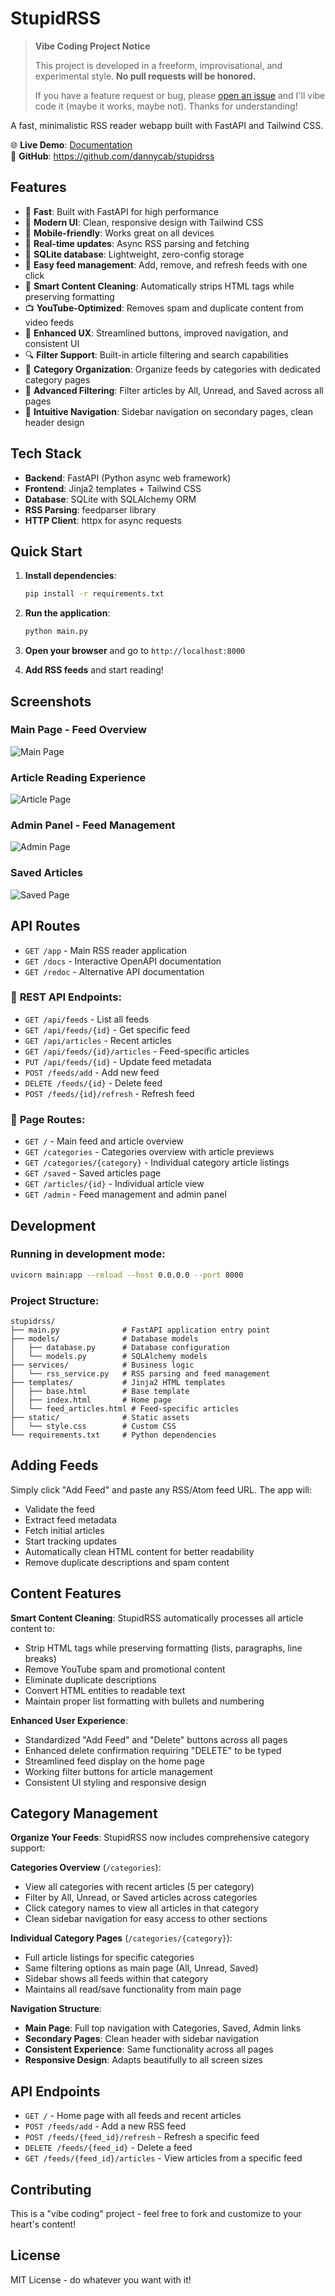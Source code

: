 # StupidRSS

> **Vibe Coding Project Notice**
>
> This project is developed in a freeform, improvisational, and experimental style. **No pull requests will be honored.**
>
> If you have a feature request or bug, please [open an issue](https://github.com/dannycab/stupidrss/issues) and I'll vibe code it (maybe it works, maybe not). Thanks for understanding!

A fast, minimalistic RSS reader webapp built with FastAPI and Tailwind CSS.

🌐 **Live Demo**: [Documentation](http://dannycaballero.info/stupidrss)  
🔗 **GitHub**: https://github.com/dannycab/stupidrss

## Features

- 🚀 **Fast**: Built with FastAPI for high performance
- 🎨 **Modern UI**: Clean, responsive design with Tailwind CSS
- 📱 **Mobile-friendly**: Works great on all devices
- 🔄 **Real-time updates**: Async RSS parsing and fetching
- 💾 **SQLite database**: Lightweight, zero-config storage
- 🔗 **Easy feed management**: Add, remove, and refresh feeds with one click
- 🧹 **Smart Content Cleaning**: Automatically strips HTML tags while preserving formatting
- 📺 **YouTube-Optimized**: Removes spam and duplicate content from video feeds
- 🎯 **Enhanced UX**: Streamlined buttons, improved navigation, and consistent UI
- 🔍 **Filter Support**: Built-in article filtering and search capabilities
- 📂 **Category Organization**: Organize feeds by categories with dedicated category pages
- 🔖 **Advanced Filtering**: Filter articles by All, Unread, and Saved across all pages
- 🧭 **Intuitive Navigation**: Sidebar navigation on secondary pages, clean header design

## Tech Stack

- **Backend**: FastAPI (Python async web framework)
- **Frontend**: Jinja2 templates + Tailwind CSS
- **Database**: SQLite with SQLAlchemy ORM
- **RSS Parsing**: feedparser library
- **HTTP Client**: httpx for async requests

## Quick Start

1. **Install dependencies**:
   ```bash
   pip install -r requirements.txt
   ```

2. **Run the application**:
   ```bash
   python main.py
   ```

3. **Open your browser** and go to `http://localhost:8000`

4. **Add RSS feeds** and start reading!

## Screenshots

### Main Page - Feed Overview
![Main Page](docs/images/main-page.png)

### Article Reading Experience  
![Article Page](docs/images/article-page.png)

### Admin Panel - Feed Management
![Admin Page](docs/images/admin-page.png)

### Saved Articles
![Saved Page](docs/images/saved-page.png)

## API Routes

- `GET /app` - Main RSS reader application
- `GET /docs` - Interactive OpenAPI documentation
- `GET /redoc` - Alternative API documentation

### 🔗 **REST API Endpoints:**
- `GET /api/feeds` - List all feeds
- `GET /api/feeds/{id}` - Get specific feed
- `GET /api/articles` - Recent articles  
- `GET /api/feeds/{id}/articles` - Feed-specific articles
- `PUT /api/feeds/{id}` - Update feed metadata
- `POST /feeds/add` - Add new feed
- `DELETE /feeds/{id}` - Delete feed
- `POST /feeds/{id}/refresh` - Refresh feed

### 📂 **Page Routes:**
- `GET /` - Main feed and article overview
- `GET /categories` - Categories overview with article previews
- `GET /categories/{category}` - Individual category article listings
- `GET /saved` - Saved articles page
- `GET /articles/{id}` - Individual article view
- `GET /admin` - Feed management and admin panel

## Development

### Running in development mode:
```bash
uvicorn main:app --reload --host 0.0.0.0 --port 8000
```

### Project Structure:
```
stupidrss/
├── main.py              # FastAPI application entry point
├── models/              # Database models
│   ├── database.py      # Database configuration
│   └── models.py        # SQLAlchemy models
├── services/            # Business logic
│   └── rss_service.py   # RSS parsing and feed management
├── templates/           # Jinja2 HTML templates
│   ├── base.html        # Base template
│   ├── index.html       # Home page
│   └── feed_articles.html # Feed-specific articles
├── static/              # Static assets
│   └── style.css        # Custom CSS
└── requirements.txt     # Python dependencies
```

## Adding Feeds

Simply click "Add Feed" and paste any RSS/Atom feed URL. The app will:
- Validate the feed
- Extract feed metadata
- Fetch initial articles
- Start tracking updates
- Automatically clean HTML content for better readability
- Remove duplicate descriptions and spam content

## Content Features

**Smart Content Cleaning**: StupidRSS automatically processes all article content to:
- Strip HTML tags while preserving formatting (lists, paragraphs, line breaks)
- Remove YouTube spam and promotional content
- Eliminate duplicate descriptions
- Convert HTML entities to readable text
- Maintain proper list formatting with bullets and numbering

**Enhanced User Experience**:
- Standardized "Add Feed" and "Delete" buttons across all pages
- Enhanced delete confirmation requiring "DELETE" to be typed
- Streamlined feed display on the home page
- Working filter buttons for article management
- Consistent UI styling and responsive design

## Category Management

**Organize Your Feeds**: StupidRSS now includes comprehensive category support:

**Categories Overview** (`/categories`):
- View all categories with recent articles (5 per category)
- Filter by All, Unread, or Saved articles across categories
- Click category names to view all articles in that category
- Clean sidebar navigation for easy access to other sections

**Individual Category Pages** (`/categories/{category}`):
- Full article listings for specific categories
- Same filtering options as main page (All, Unread, Saved)
- Sidebar shows all feeds within that category
- Maintains all read/save functionality from main page

**Navigation Structure**:
- **Main Page**: Full top navigation with Categories, Saved, Admin links
- **Secondary Pages**: Clean header with sidebar navigation
- **Consistent Experience**: Same functionality across all pages
- **Responsive Design**: Adapts beautifully to all screen sizes

## API Endpoints

- `GET /` - Home page with all feeds and recent articles
- `POST /feeds/add` - Add a new RSS feed
- `POST /feeds/{feed_id}/refresh` - Refresh a specific feed
- `DELETE /feeds/{feed_id}` - Delete a feed
- `GET /feeds/{feed_id}/articles` - View articles from a specific feed

## Contributing

This is a "vibe coding" project - feel free to fork and customize to your heart's content!

## License

MIT License - do whatever you want with it!
